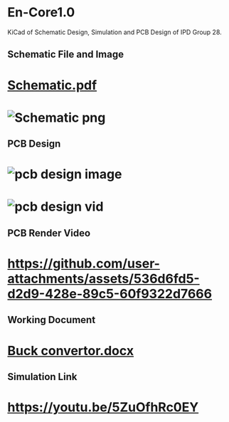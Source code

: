 # En-Core1.0
KiCad of Schematic Design, Simulation and PCB Design of IPD Group 28.
## Schematic File and Image
# [Schematic.pdf](https://github.com/user-attachments/files/17158844/Schematic.pdf)
# ![Schematic png](https://github.com/user-attachments/assets/73052d20-8b18-42bb-90da-ae3b8b686331)
## PCB Design
# ![pcb design image](https://github.com/user-attachments/assets/d98b058c-5a0d-439b-b211-92fa2e865b19)
# ![pcb design vid](https://github.com/user-attachments/assets/71f8959b-2a50-4101-a3fe-f30c124701dc)
## PCB Render Video
# https://github.com/user-attachments/assets/536d6fd5-d2d9-428e-89c5-60f9322d7666
## Working Document
# [Buck convertor.docx](https://github.com/user-attachments/files/17158984/Buck.convertor.docx)
## Simulation Link
# https://youtu.be/5ZuOfhRc0EY

